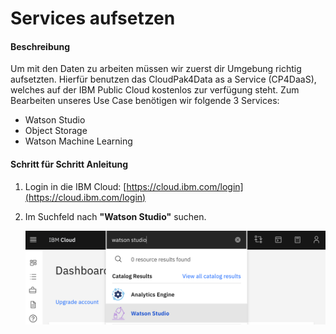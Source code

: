 # Services aufsetzen

#### Beschreibung

Um mit den Daten zu arbeiten müssen wir zuerst dir Umgebung richtig aufsetzten. Hierfür benutzen das CloudPak4Data as a Service \(CP4DaaS\), welches auf der IBM Public Cloud kostenlos zur verfügung steht. Zum Bearbeiten unseres Use Case benötigen wir folgende 3 Services:  
- Watson Studio  
- Object Storage  
- Watson Machine Learning

#### Schritt für Schritt Anleitung

1. Login in die IBM Cloud: [https://cloud.ibm.com/login](https://cloud.ibm.com/login)
2. Im Suchfeld nach **"Watson Studio"** suchen.

   ![](../../../../.gitbook/assets/image%20%2853%29.png)



